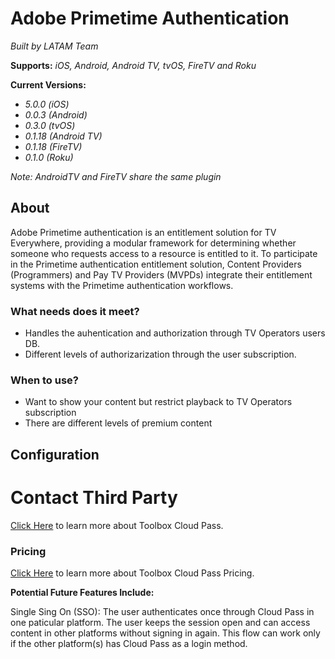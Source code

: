 
# Adobe Primetime Authentication 

*Built by LATAM Team*

**Supports:** *iOS, Android, Android TV, tvOS, FireTV and Roku*

**Current Versions:**
- *5.0.0 (iOS)*
- *0.0.3 (Android)*
- *0.3.0 (tvOS)*
- *0.1.18 (Android TV)*
- *0.1.18 (FireTV)*
- *0.1.0 (Roku)*
 
*Note: AndroidTV and FireTV share the same plugin*

## About
Adobe Primetime authentication is an entitlement solution for TV Everywhere, providing a modular framework for determining whether someone who requests access to a resource is entitled to it. To participate in the Primetime authentication entitlement solution, Content Providers (Programmers) and Pay TV Providers (MVPDs) integrate their entitlement systems with the Primetime authentication workflows.



### What needs does it meet?

- Handles the auhentication and authorization through TV Operators users DB.
- Different levels of authorizarization through the user subscription.


### When to use?

- Want to show your content but restrict playback to TV Operators subscription
- There are different levels of premium content


## Configuration






# Contact Third Party
[Click Here](https://www.toolboxtve.com/solutions/cloud-pass/) to learn more about Toolbox Cloud Pass. 



### Pricing

[Click Here](https://chartbeat.com) to learn more about Toolbox Cloud Pass Pricing. 


**Potential Future Features Include:**

Single Sing On (SSO): The user authenticates once through Cloud Pass in one paticular platform. The user keeps the session open and can access content in other platforms without signing in again. This flow can work only if the other platform(s) has Cloud Pass as a login method.